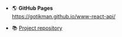 + :earth_americas: **GitHub Pages**  
  https://gotikman.github.io/www-react-api/
 
+  :books: [Project repository](https://github.com/gotikman/JS-React-Redux/tree/master/React/marvel-api)

